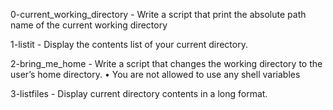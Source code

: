 0-current_working_directory - Write a script that print the absolute path name of the current working directory

1-listit - Display the contents list of your current directory.

2-bring_me_home - Write a script that changes the working directory to the user’s home directory.
      • You are not allowed to use any shell variables

3-listfiles - Display current directory contents in a long format.

